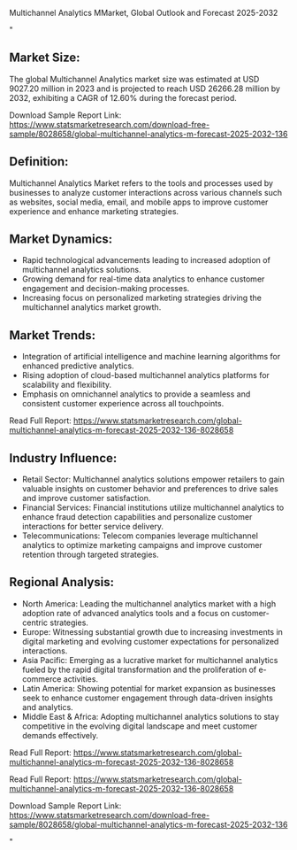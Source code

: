 Multichannel Analytics MMarket, Global Outlook and Forecast 2025-2032 

"<html>
<body>

<h2>Market Size:</h2>
<p>The global Multichannel Analytics market size was estimated at USD 9027.20 million in 2023 and is projected to reach USD 26266.28 million by 2032, exhibiting a CAGR of 12.60% during the forecast period.</p>
<p>Download Sample Report Link: <a href='https://www.statsmarketresearch.com/download-free-sample/8028658/global-multichannel-analytics-m-forecast-2025-2032-136'>https://www.statsmarketresearch.com/download-free-sample/8028658/global-multichannel-analytics-m-forecast-2025-2032-136</a> <p>

<h2>Definition:</h2>
<p>Multichannel Analytics Market refers to the tools and processes used by businesses to analyze customer interactions across various channels such as websites, social media, email, and mobile apps to improve customer experience and enhance marketing strategies.</p>

<h2>Market Dynamics:</h2>
<ul>
<li>Rapid technological advancements leading to increased adoption of multichannel analytics solutions.</li>
<li>Growing demand for real-time data analytics to enhance customer engagement and decision-making processes.</li>
<li>Increasing focus on personalized marketing strategies driving the multichannel analytics market growth.</li>
</ul>

<h2>Market Trends:</h2>
<ul>
<li>Integration of artificial intelligence and machine learning algorithms for enhanced predictive analytics.</li>
<li>Rising adoption of cloud-based multichannel analytics platforms for scalability and flexibility.</li>
<li>Emphasis on omnichannel analytics to provide a seamless and consistent customer experience across all touchpoints.</li>
</ul>
<p>Read Full Report: <a href='https://www.statsmarketresearch.com/global-multichannel-analytics-m-forecast-2025-2032-136-8028658'>https://www.statsmarketresearch.com/global-multichannel-analytics-m-forecast-2025-2032-136-8028658</a> <p>

<h2>Industry Influence:</h2>
<ul>
<li>Retail Sector: Multichannel analytics solutions empower retailers to gain valuable insights on customer behavior and preferences to drive sales and improve customer satisfaction.</li>
<li>Financial Services: Financial institutions utilize multichannel analytics to enhance fraud detection capabilities and personalize customer interactions for better service delivery.</li>
<li>Telecommunications: Telecom companies leverage multichannel analytics to optimize marketing campaigns and improve customer retention through targeted strategies.</li>
</ul>

<h2>Regional Analysis:</h2>
<ul>
<li>North America: Leading the multichannel analytics market with a high adoption rate of advanced analytics tools and a focus on customer-centric strategies.</li>
<li>Europe: Witnessing substantial growth due to increasing investments in digital marketing and evolving customer expectations for personalized interactions.</li>
<li>Asia Pacific: Emerging as a lucrative market for multichannel analytics fueled by the rapid digital transformation and the proliferation of e-commerce activities.</li>
<li>Latin America: Showing potential for market expansion as businesses seek to enhance customer engagement through data-driven insights and analytics.</li>
<li>Middle East & Africa: Adopting multichannel analytics solutions to stay competitive in the evolving digital landscape and meet customer demands effectively.</li>
</ul>
<p>Read Full Report: <a href='https://www.statsmarketresearch.com/global-multichannel-analytics-m-forecast-2025-2032-136-8028658'>https://www.statsmarketresearch.com/global-multichannel-analytics-m-forecast-2025-2032-136-8028658</a> <p>

<p>Read Full Report: <a href='https://www.statsmarketresearch.com/global-multichannel-analytics-m-forecast-2025-2032-136-8028658'>https://www.statsmarketresearch.com/global-multichannel-analytics-m-forecast-2025-2032-136-8028658</a> <p>
<p>Download Sample Report Link: <a href='https://www.statsmarketresearch.com/download-free-sample/8028658/global-multichannel-analytics-m-forecast-2025-2032-136'>https://www.statsmarketresearch.com/download-free-sample/8028658/global-multichannel-analytics-m-forecast-2025-2032-136</a> <p>

</body>
</html>"
